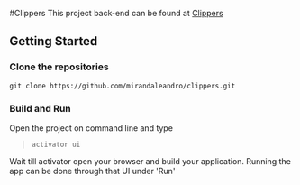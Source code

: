 #Clippers
This project back-end can be found at [Clippers](https://github.com/mirandaleandro/clippers.git)

Getting Started
-------------

### Clone the repositories

```
git clone https://github.com/mirandaleandro/clippers.git

```
### Build and Run

Open the project on command line and type
> ```
> activator ui
> ```

Wait till activator open your browser and build your application. Running the app can be done through that UI under 'Run'